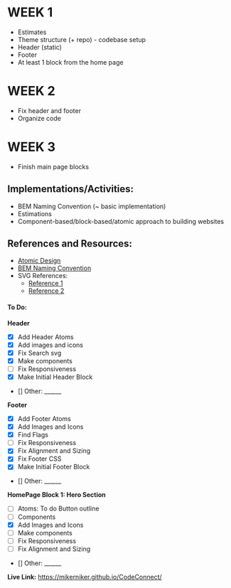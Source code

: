 # WEEK 1
- Estimates 
- Theme structure (+ repo) -  codebase setup
- Header (static)
- Footer
- At least 1 block from the home page

# WEEK 2
- Fix header and footer
- Organize code

# WEEK 3
- Finish main page blocks


## Implementations/Activities:
- BEM Naming Convention (~ basic implementation)
- Estimations
- Component-based/block-based/atomic approach to building websites

## References and Resources:
- [Atomic Design](https://atomicdesign.bradfrost.com/chapter-2/)
- [BEM Naming Convention](https://getbem.com/naming/)
- SVG References: 
  - [Reference 1](https://stackoverflow.com/questions/18580389/svg-transparent-background-web)
  - [Reference 2](https://stackoverflow.com/questions/24933430/img-src-svg-changing-the-styles-with-css)

#### To Do:
**Header**
- [x] Add Header Atoms
- [x] Add images and icons
- [x] Fix Search svg
- [x] Make components
- [ ] Fix Responsiveness
- [x] Make Initial Header Block 
- [] Other: ______

**Footer**
- [x] Add Footer Atoms
- [x] Add Images and Icons
- [x] Find Flags
- [ ] Fix Responsiveness
- [x] Fix Alignment and Sizing
- [x] Fix Footer CSS
- [x] Make Initial Footer Block 
- [] Other: ______

**HomePage Block 1: Hero Section**
- [ ] Atoms: To do Button outline
- [ ] Components 
- [x] Add Images and Icons
- [ ] Make components 
- [ ] Fix Responsiveness
- [ ] Fix Alignment and Sizing
- [] Other: ______


**Live Link:**
https://mikerniker.github.io/CodeConnect/
